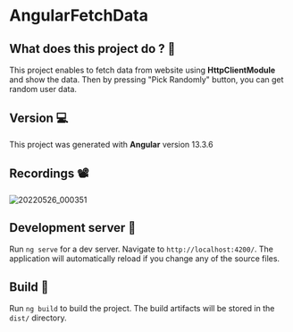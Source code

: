 # AngularFetchData

## What does this project do ? :raised_eyebrow: 

This project enables to fetch data from website using **HttpClientModule** and show the data. Then by pressing "Pick Randomly" button, you can get random user data.

## Version :computer:

This project was generated with **Angular** version 13.3.6

## Recordings :film_projector:

![20220526_000351](https://user-images.githubusercontent.com/81719028/170367037-831ba95b-4c3b-43e6-831b-ad4c24f5627b.gif)


## Development server :file_folder:

Run `ng serve` for a dev server. Navigate to `http://localhost:4200/`. The application will automatically reload if you change any of the source files.

## Build :rocket:

Run `ng build` to build the project. The build artifacts will be stored in the `dist/` directory.
